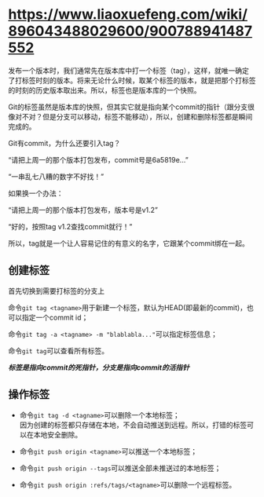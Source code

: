 # <https://www.liaoxuefeng.com/wiki/896043488029600/900788941487552>

发布一个版本时，我们通常先在版本库中打一个标签（tag），这样，就唯一确定了打标签时刻的版本。将来无论什么时候，取某个标签的版本，就是把那个打标签的时刻的历史版本取出来。所以，标签也是版本库的一个快照。

Git的标签虽然是版本库的快照，但其实它就是指向某个commit的指针（跟分支很像对不对？但是分支可以移动，标签不能移动），所以，创建和删除标签都是瞬间完成的。

Git有commit，为什么还要引入tag？

“请把上周一的那个版本打包发布，commit号是6a5819e...”

“一串乱七八糟的数字不好找！”

如果换一个办法：

“请把上周一的那个版本打包发布，版本号是v1.2”

“好的，按照tag v1.2查找commit就行！”

所以，tag就是一个让人容易记住的有意义的名字，它跟某个commit绑在一起。

## 创建标签

首先切换到需要打标签的分支上

命令`git tag <tagname>`用于新建一个标签，默认为HEAD(即最新的commit)，也可以指定一个commit id；

命令`git tag -a <tagname> -m "blablabla..."`可以指定标签信息；

命令`git tag`可以查看所有标签。

***标签是指向commit的死指针，分支是指向commit的活指针***

## 操作标签

- 命令`git tag -d <tagname>`可以删除一个本地标签；  
  因为创建的标签都只存储在本地，不会自动推送到远程。所以，打错的标签可以在本地安全删除。

- 命令`git push origin <tagname>`可以推送一个本地标签；
  
- 命令`git push origin --tags`可以推送全部未推送过的本地标签；
  
- 命令`git push origin :refs/tags/<tagname>`可以删除一个远程标签。
  
